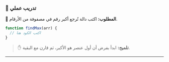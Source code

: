 ### 🧪 تدريب عملي

🔹 **المطلوب:**
اكتب دالة تُرجع أكبر رقم في مصفوفة من الأرقام.

```javascript
function findMax(arr) {
  // اكتب الكود هنا
}
```
> ✋ **تلميح:**
> ابدأ بفرض أن أول عنصر هو الأكبر، ثم قارن مع البقية.

---